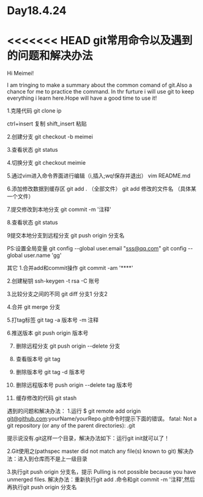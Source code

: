 # Day18.4.24
<<<<<<< HEAD
git常用命令以及遇到的问题和解决办法
=======
Hi Meimei!

I am tringing to make a summary about the common comand of git.Also a chance for me to practice the command.
In thr furture i will use git to keep everything i learn here.Hope will have a good time to use it! 
>>>>>>>
1.克隆代码
git clone ip

ctrl+insert 复制
shift_insert 粘贴


2.创建分支
git checkout -b meimei

3.查看状态
git status

4.切换分支
git checkout meimie

5.通过vim进入命令界面进行编辑（i,插入;wq!保存并退出）
vim README.md

6.添加修改数据到缓存区
git add .               （全部文件）
git add 修改的文件名  （具体某一个文件）

7.提交修改到本地分支
git commit -m '注释'

8.查看状态
git status

9提交本地分支到远程分支
git push origin 分支名

PS:设置全局变量
git config --global user.email "sss@qq.com"
git config --global user.name 'gg'



其它
1.合并add和commit操作
git commit -am '****'

2.创建秘钥
ssh-keygen -t rsa -C 账号

3.比较分支之间的不同
git diff 分支1 分支2

4.合并
git merge 分支

5.打tag标签
git tag -a 版本号 -m 注释

6.推送版本
git push origin 版本号

7. 删除远程分支
git push origin --delete 分支

8. 查看版本号
 git tag 

9. 删除版本号
 git tag -d 版本号


10. 删除远程版本号
 push origin --delete tag 版本号

11. 缓存修改的代码
 git stash

遇到的问题和解决办法：
1.运行 $ git remote add origin git@github.com:yourName/yourRepo.git命令时提示下面的错误。
fatal: Not a git repository (or any of the parent directories): .git

提示说没有.git这样一个目录，解决办法如下：运行git init就可以了！

2.Git使用之(pathspec master did not match any file(s) known to git)
解决办法：进入到仓库而不是上一级目录

3.执行git push origin 分支名，提示 Pulling is not possible because you have unmerged files.
解决办法：重新执行git add .命令和git commit -m '注释',然后再执行git push origin 分支名
